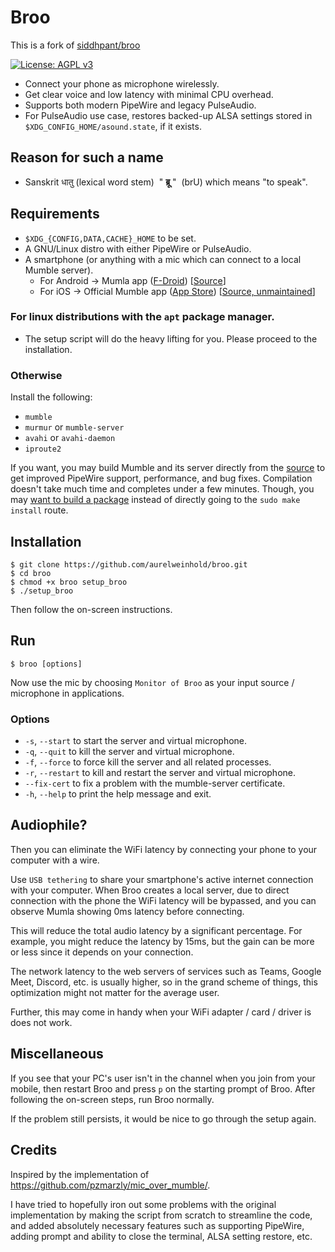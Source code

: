 # Broo

This is a fork of [siddhpant/broo](https://github.com/siddhpant/broo)

 [![License: AGPL v3](https://img.shields.io/badge/License-AGPL_v3-blue.svg)](https://www.gnu.org/licenses/agpl-3.0)
 
- Connect your phone as microphone wirelessly.
- Get clear voice and low latency with minimal CPU overhead.
- Supports both modern PipeWire and legacy PulseAudio.
- For PulseAudio use case, restores backed-up ALSA settings stored in
  `$XDG_CONFIG_HOME/asound.state`, if it exists.


## Reason for such a name

- Sanskrit धातु (lexical word stem) &nbsp;" **ब्रू** "&nbsp; (brU) which means "to speak".

## Requirements

- `$XDG_{CONFIG,DATA,CACHE}_HOME` to be set.
- A GNU/Linux distro with either PipeWire or PulseAudio.
- A smartphone (or anything with a mic which can connect to a local Mumble
  server).
    - For Android → Mumla app ([F-Droid](https://f-droid.org/packages/se.lublin.mumla/)) [[Source](https://gitlab.com/quite/mumla)]
    - For iOS → Official Mumble app ([App Store](https://apps.apple.com/us/app/mumble/id443472808)) [[Source, unmaintained](https://github.com/mumble-voip/mumble-iphoneos)]

### For linux distributions with the `apt` package manager.

- The setup script will do the heavy lifting for you. Please proceed to the
  installation.

### Otherwise

Install the following:

- `mumble`
- `murmur` or `mumble-server`
- `avahi` or `avahi-daemon`
- `iproute2`

If you want, you may build Mumble and its server directly from the
[source](https://github.com/mumble-voip/mumble) to get improved PipeWire
support, performance, and bug fixes. Compilation doesn't take much time and
completes under a few minutes. Though, you may [want to build a
package](https://github.com/mumble-voip/mumble/issues/5302#issuecomment-967989830)
instead of directly going to the `sudo make install` route.

## Installation

```
$ git clone https://github.com/aurelweinhold/broo.git
$ cd broo
$ chmod +x broo setup_broo
$ ./setup_broo
```

Then follow the on-screen instructions.

## Run

```
$ broo [options]
```

Now use the mic by choosing `Monitor of Broo` as your input source / microphone
in applications.

### Options
- `-s`, `--start` to start the server and virtual microphone.
- `-q`, `--quit` to kill the server and virtual microphone.
- `-f`, `--force` to force kill the server and all related processes.
- `-r`, `--restart` to kill and restart the server and virtual microphone.
- `--fix-cert` to fix a problem with the mumble-server certificate.
- `-h`, `--help` to print the help message and exit.


## Audiophile?

Then you can eliminate the WiFi latency by connecting your phone to your
computer with a wire.

Use `USB tethering` to share your smartphone's active internet connection with
your computer. When Broo creates a local server, due to direct connection with
the phone the WiFi latency will be bypassed, and you can observe Mumla showing
0ms latency before connecting.

This will reduce the total audio latency by a significant percentage. For
example, you might reduce the latency by 15ms, but the gain can be more or less
since it depends on your connection.

The network latency to the web servers of services such as Teams, Google Meet,
Discord, etc. is usually higher, so in the grand scheme of things, this
optimization might not matter for the average user.

Further, this may come in handy when your WiFi adapter / card / driver is
does not work.

## Miscellaneous

If you see that your PC's user isn't in the channel when you join from your
mobile, then restart Broo and press `p` on the starting prompt of Broo. After
following the on-screen steps, run Broo normally.

If the problem still persists, it would be nice to go through the setup again.

## Credits

Inspired by the implementation of https://github.com/pzmarzly/mic_over_mumble/.

I have tried to hopefully iron out some problems with the original
implementation by making the script from scratch to streamline the code, and
added absolutely necessary features such as supporting PipeWire, adding prompt
and ability to close the terminal, ALSA setting restore, etc.

